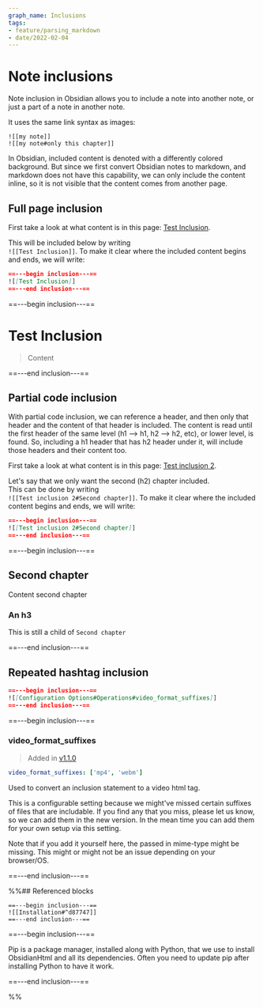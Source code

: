 ```yaml
---
graph_name: Inclusions
tags:
- feature/parsing_markdown
- date/2022-02-04
---
```

   
# Note inclusions   
Note inclusion in Obsidian allows you to include a note into another note, or just a part of a note in another note.    
   
It uses the same link syntax as images:   
```
![[my note]]
![[my note#only this chapter]]
```
   
   
In Obsidian, included content is denoted with a differently colored background. But since we first convert Obsidian notes to markdown, and markdown does not have this capability, we can only include the content inline, so it is not visible that the content comes from another page.   
   
## Full page inclusion   
First take a look at what content is in this page: [Test Inclusion](../Demonstrations/Test%20pages/Test%20Inclusion.md).    
   
This will be included below by writing    
`![[Test Inclusion]]`. To make it clear where the included content begins and ends, we will write:   
``` md
==---begin inclusion---==
![[Test Inclusion]]
==---end inclusion---==
```
   
   
==---begin inclusion---==   

# Test Inclusion   
   
> Content
   
==---end inclusion---==   
   
## Partial code inclusion   
With partial code inclusion, we can reference a header, and then only that header and the content of that header is included. The content is read until the first header of the same level (h1 --> h1, h2 --> h2, etc), or lower level, is found. So, including a h1 header that has h2 header under it, will include those headers and their content too.   
   
First take a look at what content is in this page: [Test inclusion 2](../Demonstrations/Test%20pages/Test%20inclusion%202.md).   
   
Let's say that we only want the second (h2) chapter included.    
This can be done by writing    
`![[Test inclusion 2#Second chapter]]`. To make it clear where the included content begins and ends, we will write:   
``` md
==---begin inclusion---==
![[Test inclusion 2#Second chapter]]
==---end inclusion---==
```
   
   
==---begin inclusion---==   

## Second chapter   
Content second chapter   
   
### An h3   
This is still a child of `Second chapter`   
   
   
==---end inclusion---==   
   
   
   
## Repeated hashtag inclusion   
``` md
==---begin inclusion---==
![[Configuration Options#Operations#video_format_suffixes]]
==---end inclusion---==
```
   
   
==---begin inclusion---==   

### video_format_suffixes   
> Added in [v1.1.0](/not_created.md)   
   
``` yaml
video_format_suffixes: ['mp4', 'webm']
```

   
   
Used to convert an inclusion statement to a video html tag.   
   
This is a configurable setting because we might've missed certain suffixes of files that are includable. If you find any that you miss, please let us know, so we can add them in the new version. In the mean time you can add them for your own setup via this setting.   
   
Note that if you add it yourself here, the passed in mime-type might be missing. This might or might not be an issue depending on your browser/OS.   
   
   
==---end inclusion---==   
   
   
%%## Referenced blocks   
```
==---begin inclusion---==
![[Installation#^d87747]]
==---end inclusion---==
```
   
   
==---begin inclusion---==   

Pip is a package manager, installed along with Python, that we use to install ObsidianHtml and all its dependencies. Often you need to update pip after installing Python to have it work. 
   
==---end inclusion---==   
   
%%